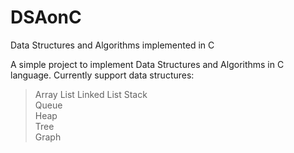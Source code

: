 # DSAonC
Data Structures and Algorithms implemented in C

A simple project to implement Data Structures and Algorithms in C language. 
Currently support data structures:
  > Array List
  > Linked List
  > Stack  
  > Queue  
  > Heap  
  > Tree  
  > Graph  
  
